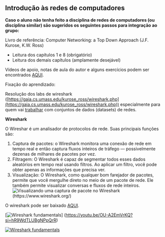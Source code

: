 ## Introdução às redes de computadores

**Caso o aluno não tenha feito a disciplina de redes de computadores (ou disciplina similar) são sugeridos os seguintes passos para integração ao grupo:**

 Livro de referência: Computer Networking: a Top Down Approach (J.F. Kurose, K.W. Ross)
 -   Leitura dos capítulos 1 e 8 (obrigatório)
 - Leitura dos demais capítulos (amplamente desejável)
 
 Vídeos de apoio, notas de aula do autor e alguns exercícios podem ser encontrados [AQUI](https://gaia.cs.umass.edu/kurose_ross/online_lectures.htm).
    
Fixação do aprendizado:

Resolução dos labs de wireshark ([https://gaia.cs.umass.edu/kurose_ross/wireshark.php](https://gaia.cs.umass.edu/kurose_ross/wireshark.php)) especialmente para quem vai [trabalhar](https://github.com/fernandonakayama/guia_iniciacao_cientifica/tree/main/redes) com conjuntos de dados (datasets) de redes.

**Wireshark**

O Wireshar é um analisador de protocolos de rede. Suas principais funções são:

 1. Captura de pacotes: o Wireshark monitora uma conexão de rede em tempo real e então captura fluxos inteiros de tráfego — possivelmente dezenas de milhares de pacotes por vez. 
 2. Filtragem: O Wireshark é capaz de segmentar todos esses dados aleatórios em tempo real usando filtros. Ao aplicar um filtro, você pode obter apenas as informações que precisa ver. 
 3. Visualização: O Wireshark, como qualquer bom farejador de pacotes, permite que você mergulhe direto
    no meio de um pacote de rede. Ele também permite visualizar conversas e fluxos de rede inteiros.
![Visualizando uma captura de pacote no Wireshark (https://www.wireshark.org/)](https://github.com/fernandonakayama/guia_iniciacao_cientifica/blob/main/redes/packet-capture-in-wireshark.jpg)


O wireshark pode ser baixado [AQUI](https://www.wireshark.org/download.html).



[![Wireshark fundamentals](https://github.com/fernandonakayama/guia_iniciacao_cientifica/blob/main/redes/wireshark_video.jpg)]
(https://youtu.be/OU-A2EmVrKQ?si=hR9WdTLUBgNPpQrR)

[![Wireshark fundamentals](https://github.com/fernandonakayama/guia_iniciacao_cientifica/blob/main/redes/wireshark_video.jpg)](https://youtu.be/OU-A2EmVrKQ?si=hR9WdTLUBgNPpQrR "Wireshark fundamentals")
